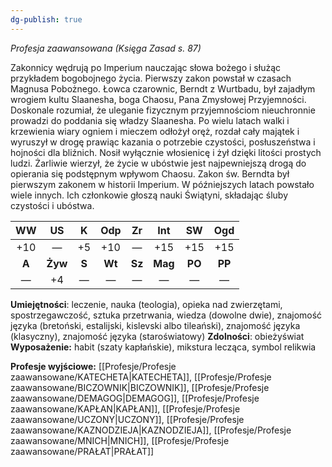 ```yaml
---
dg-publish: true
---
```

*Profesja zaawansowana (Księga Zasad s. 87)*

Zakonnicy wędrują po Imperium nauczając słowa bożego i służąc przykładem bogobojnego życia. Pierwszy zakon powstał w czasach Magnusa Pobożnego. Łowca czarownic, Berndt z Wurtbadu, był zajadłym wrogiem kultu Slaanesha, boga Chaosu, Pana Zmysłowej Przyjemności. Doskonale rozumiał, że uleganie fizycznym przyjemnościom nieuchronnie prowadzi do poddania się władzy Slaanesha. Po wielu latach walki i krzewienia wiary ogniem i mieczem odłożył oręż, rozdał cały majątek i wyruszył w drogę prawiąc kazania o potrzebie czystości, posłuszeństwa i hojności dla bliźnich. Nosił wyłącznie włosienicę i żył dzięki litości prostych ludzi. Żarliwie wierzył, że życie w ubóstwie jest najpewniejszą drogą do opierania się podstępnym wpływom Chaosu. Zakon św. Berndta był pierwszym zakonem w historii Imperium. W późniejszych latach powstało wiele innych. Ich członkowie głoszą nauki Świątyni, składając śluby czystości i ubóstwa.

|  WW   |   US    |   K   |  Odp   |   Zr   |   Int   |   SW   |  Ogd   |
|:-----:|:-------:|:-----:|:------:|:------:|:-------:|:------:|:------:|
|  +10  |    —    |  +5   |  +10   |   —    |   +15   |  +15   |  +15   |
| **A** | **Żyw** | **S** | **Wt** | **Sz** | **Mag** | **PO** | **PP** |
|   —   |   +4    |   —   |   —    |   —    |    —    |   —    |   —    |

**Umiejętności**: leczenie, nauka (teologia), opieka nad zwierzętami, spostrzegawczość, sztuka przetrwania, wiedza (dowolne dwie), znajomość języka (bretoński, estalijski, kislevski albo tileański), znajomość języka (klasyczny), znajomość języka (staroświatowy)
**Zdolności**: obieżyświat
**Wyposażenie:** habit (szaty kapłańskie), mikstura lecząca, symbol relikwia

**Profesje wyjściowe:** [[Profesje/Profesje zaawansowane/KATECHETA\|KATECHETA]], [[Profesje/Profesje zaawansowane/BICZOWNIK\|BICZOWNIK]], [[Profesje/Profesje zaawansowane/DEMAGOG\|DEMAGOG]], [[Profesje/Profesje zaawansowane/KAPŁAN\|KAPŁAN]], [[Profesje/Profesje zaawansowane/UCZONY\|UCZONY]], [[Profesje/Profesje zaawansowane/KAZNODZIEJA\|KAZNODZIEJA]], [[Profesje/Profesje zaawansowane/MNICH\|MNICH]], [[Profesje/Profesje zaawansowane/PRAŁAT\|PRAŁAT]]